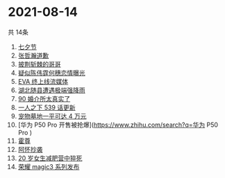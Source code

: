 # 2021-08-14
  共 14条

  <!-- BEGIN -->
  <!-- 最后更新时间:Sat Aug 14 2021 08:11:19 GMT+0000 (Coordinated Universal Time) -->
  1. [七夕节](https://www.zhihu.com/search?q=七夕)
1. [张哲瀚道歉](https://www.zhihu.com/search?q=张哲瀚)
1. [披荆斩棘的哥哥](https://www.zhihu.com/search?q=披荆斩棘的哥哥)
1. [疑似陈伟霆何穗恋情曝光](https://www.zhihu.com/search?q=陈伟霆何穗)
1. [EVA 终上线流媒体](https://www.zhihu.com/search?q=eva)
1. [湖北随县遭遇极端强降雨](https://www.zhihu.com/search?q=湖北暴雨)
1. [90 婚介所太真实了](https://www.zhihu.com/search?q=90婚介所)
1. [一人之下 539 话更新](https://www.zhihu.com/search?q=一人之下)
1. [宠物墓地一平可达 4 万元](https://www.zhihu.com/search?q=宠物墓地)
1. [华为 P50 Pro 开售被抢爆](https://www.zhihu.com/search?q=华为 P50 Pro )
1. [霍尊](https://www.zhihu.com/search?q=霍尊)
1. [阿怀抄袭](https://www.zhihu.com/search?q=阿怀)
1. [20 岁女生减肥营中猝死](https://www.zhihu.com/search?q=减肥营)
1. [荣耀 magic3 系列发布](https://www.zhihu.com/search?q=荣耀手机)
  <!-- END -->
  